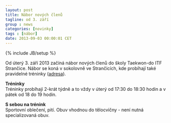 ```yaml
---
layout: post
title: Nábor nových členů
tagline: od 3. září
group : news
categories: [novinky]
tags : [nábor]
date: 2013-09-03 00:00:01 CET
---
```

{% include JB/setup %}

Od úterý 3. září 2013 začíná nábor nových členů do školy Taekwon-do ITF Strančice.
Nábor se koná v sokolovně ve Strančicích, kde probíhají také pravidelné tréninky ([adresa](/kontakt/#provozovna)).

**Tréninky**  
Tréninky probíhají 2-krát týdně a to vždy v úterý od 17:30 do 18:30 hodin a v pátek od 18 do 19 hodin.

**S sebou na trénink**  
Sportovní oblečení, pití. Obuv vhodnou do tělocvičny - není nutná specializovaná obuv.